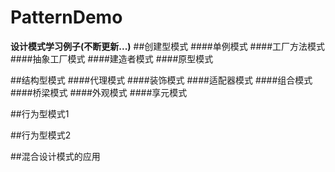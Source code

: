 # PatternDemo
**设计模式学习例子(不断更新...)**
##创建型模式
####单例模式
####工厂方法模式
####抽象工厂模式
####建造者模式
####原型模式

##结构型模式
####代理模式
####装饰模式
####适配器模式
####组合模式
####桥梁模式
####外观模式
####享元模式

##行为型模式1


##行为型模式2


##混合设计模式的应用

